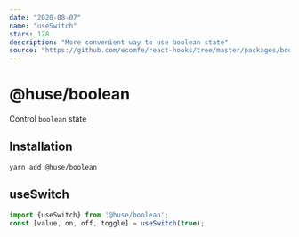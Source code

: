```yaml
---
date: "2020-08-07"
name: "useSwitch"
stars: 128
description: "More convenient way to use boolean state"
source: "https://github.com/ecomfe/react-hooks/tree/master/packages/boolean"
---
```


# @huse/boolean

Control `boolean` state

## Installation

`yarn add @huse/boolean`

## useSwitch

```jsx
import {useSwitch} from '@huse/boolean';
const [value, on, off, toggle] = useSwitch(true);
```
